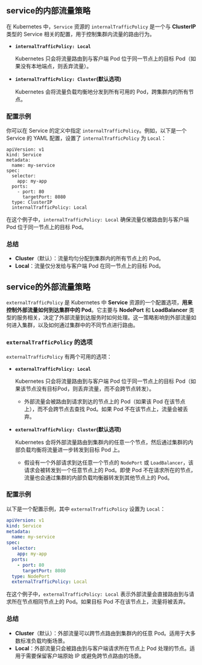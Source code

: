 ## service的内部流量策略

在 Kubernetes 中，`Service` 资源的 `internalTrafficPolicy` 是一个与 **ClusterIP** 类型的 Service 相关的配置，用于控制集群内流量的路由行为。

- **`internalTrafficPolicy: Local`** 

  Kubernetes 只会将流量路由到与客户端 Pod 位于同一节点上的目标 Pod（如果没有本地端点，则丢弃流量）。

- **`internalTrafficPolicy: Cluster`(默认选项)**

  Kubernetes 会将流量负载均衡地分发到所有可用的 Pod，跨集群内的所有节点。

### 配置示例

你可以在 Service 的定义中指定 `internalTrafficPolicy`。例如，以下是一个 Service 的 YAML 配置，设置了 `internalTrafficPolicy` 为 `Local`：

```
apiVersion: v1
kind: Service
metadata:
  name: my-service
spec:
  selector:
    app: my-app
  ports:
    - port: 80
      targetPort: 8080
  type: ClusterIP
  internalTrafficPolicy: Local
```

在这个例子中，`internalTrafficPolicy: Local` 确保流量仅被路由到与客户端 Pod 位于同一节点上的目标 Pod。

### 总结

- **Cluster**（默认）：流量均匀分配到集群内的所有节点上的 Pod。
- **Local**：流量仅分发给与客户端 Pod 在同一节点上的目标 Pod。

## service的外部流量策略

`externalTrafficPolicy` 是 Kubernetes 中 **Service** 资源的一个配置选项，**用来控制外部流量如何到达集群中的 Pod**。它主要与 **NodePort** 和 **LoadBalancer** 类型的服务相关，决定了外部流量到达服务时如何处理。这一策略影响到外部流量如何进入集群，以及如何通过集群中的不同节点进行路由。

### `externalTrafficPolicy` 的选项

`externalTrafficPolicy` 有两个可用的选项：

- **`externalTrafficPolicy: Local`** 

  Kubernetes 只会将流量路由到与客户端 Pod 位于同一节点上的目标 Pod（如果该节点没有目标Pod，则丢弃流量，而不会跨节点转发）。

  - 外部流量会被路由到请求到达的节点上的 Pod（如果该 Pod 在该节点上），而不会跨节点去查找 Pod。如果 Pod 不在该节点上，流量会被丢弃。

- **`externalTrafficPolicy: Cluster`(默认选项)**

  Kubernetes 会将外部流量路由到集群内的任意一个节点，然后通过集群的内部负载均衡将流量进一步转发到目标 Pod 上。

  - 假设有一个外部请求到达任意一个节点的 `NodePort` 或 `LoadBalancer`，该请求会被转发到一个任意节点上的 Pod。即使 Pod 不在请求所在的节点，流量也会通过集群的内部负载均衡器转发到其他节点上的 Pod。

  

### 配置示例

以下是一个配置示例，其中 `externalTrafficPolicy` 设置为 `Local`：

```yaml
apiVersion: v1
kind: Service
metadata:
  name: my-service
spec:
  selector:
    app: my-app
  ports:
    - port: 80
      targetPort: 8080
  type: NodePort
  externalTrafficPolicy: Local
```

在这个例子中，`externalTrafficPolicy: Local` 表示外部流量会直接路由到与请求所在节点相同节点上的 Pod。如果目标 Pod 不在该节点上，流量将被丢弃。

### 总结

- **Cluster**（默认）：外部流量可以跨节点路由到集群内的任意 Pod。适用于大多数标准负载均衡场景。
- **Local**：外部流量只会被路由到与客户端请求所在节点上 Pod 处理的节点。适用于需要保留客户端原始 IP 或避免跨节点路由的场景。

